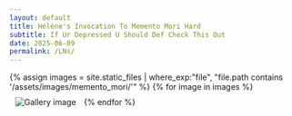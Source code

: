 ```yaml
---
layout: default
title: Hélène's Invocation To Memento Mori Hard 
subtitle: If Ur Depressed U Should Def Check This Out
date: 2025-06-09
permalink: /LNs/
---
```


<div class="image-gallery">
  {% assign images = site.static_files | where_exp:"file", "file.path contains '/assets/images/memento_mori/'" %}
  {% for image in images %}
    <img src="{{ image.path | relative_url }}" alt="Gallery image" style="max-width: 300px; margin: 10px;" />
  {% endfor %}
</div>